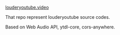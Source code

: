 <a href="https://louderyoutube.video"> louderyoutube.video </a>

That repo represent louderyoutube source codes. 

Based on Web Audio API, ytdl-core, cors-anywhere.



